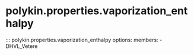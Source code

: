 # polykin.properties.vaporization_enthalpy

::: polykin.properties.vaporization_enthalpy
    options:
        members:
            - DHVL_Vetere
